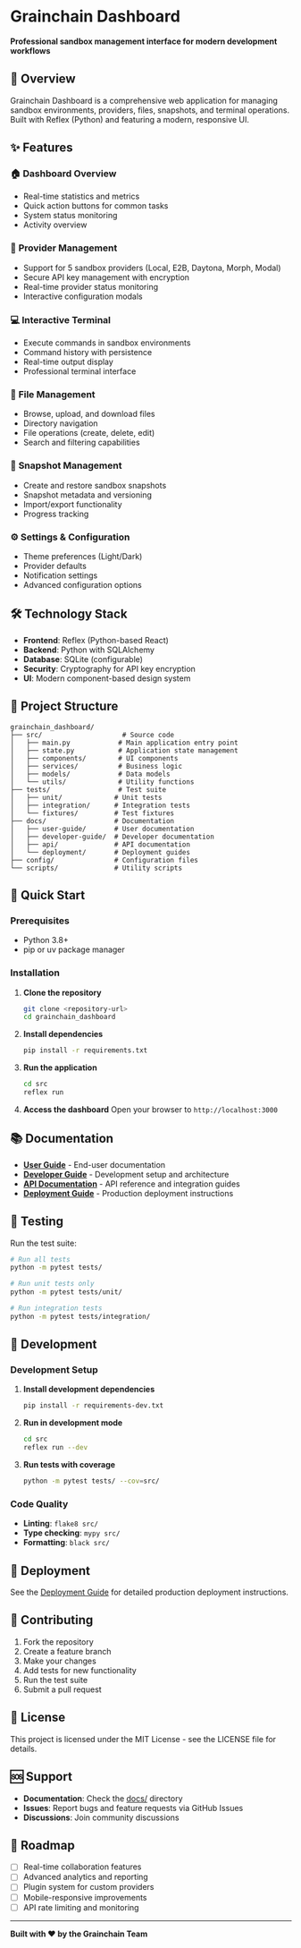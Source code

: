 # Grainchain Dashboard

**Professional sandbox management interface for modern development workflows**

## 🚀 Overview

Grainchain Dashboard is a comprehensive web application for managing sandbox environments, providers, files, snapshots, and terminal operations. Built with Reflex (Python) and featuring a modern, responsive UI.

## ✨ Features

### 🏠 **Dashboard Overview**
- Real-time statistics and metrics
- Quick action buttons for common tasks
- System status monitoring
- Activity overview

### 🔌 **Provider Management**
- Support for 5 sandbox providers (Local, E2B, Daytona, Morph, Modal)
- Secure API key management with encryption
- Real-time provider status monitoring
- Interactive configuration modals

### 💻 **Interactive Terminal**
- Execute commands in sandbox environments
- Command history with persistence
- Real-time output display
- Professional terminal interface

### 📁 **File Management**
- Browse, upload, and download files
- Directory navigation
- File operations (create, delete, edit)
- Search and filtering capabilities

### 📸 **Snapshot Management**
- Create and restore sandbox snapshots
- Snapshot metadata and versioning
- Import/export functionality
- Progress tracking

### ⚙️ **Settings & Configuration**
- Theme preferences (Light/Dark)
- Provider defaults
- Notification settings
- Advanced configuration options

## 🛠️ Technology Stack

- **Frontend**: Reflex (Python-based React)
- **Backend**: Python with SQLAlchemy
- **Database**: SQLite (configurable)
- **Security**: Cryptography for API key encryption
- **UI**: Modern component-based design system

## 📁 Project Structure

```
grainchain_dashboard/
├── src/                    # Source code
│   ├── main.py            # Main application entry point
│   ├── state.py           # Application state management
│   ├── components/        # UI components
│   ├── services/          # Business logic
│   ├── models/            # Data models
│   └── utils/             # Utility functions
├── tests/                 # Test suite
│   ├── unit/             # Unit tests
│   ├── integration/      # Integration tests
│   └── fixtures/         # Test fixtures
├── docs/                 # Documentation
│   ├── user-guide/       # User documentation
│   ├── developer-guide/  # Developer documentation
│   ├── api/              # API documentation
│   └── deployment/       # Deployment guides
├── config/               # Configuration files
└── scripts/              # Utility scripts
```

## 🚀 Quick Start

### Prerequisites
- Python 3.8+
- pip or uv package manager

### Installation

1. **Clone the repository**
   ```bash
   git clone <repository-url>
   cd grainchain_dashboard
   ```

2. **Install dependencies**
   ```bash
   pip install -r requirements.txt
   ```

3. **Run the application**
   ```bash
   cd src
   reflex run
   ```

4. **Access the dashboard**
   Open your browser to `http://localhost:3000`

## 📚 Documentation

- **[User Guide](user-guide/)** - End-user documentation
- **[Developer Guide](developer-guide/)** - Development setup and architecture
- **[API Documentation](api/)** - API reference and integration guides
- **[Deployment Guide](deployment/)** - Production deployment instructions

## 🧪 Testing

Run the test suite:

```bash
# Run all tests
python -m pytest tests/

# Run unit tests only
python -m pytest tests/unit/

# Run integration tests
python -m pytest tests/integration/
```

## 🔧 Development

### Development Setup

1. **Install development dependencies**
   ```bash
   pip install -r requirements-dev.txt
   ```

2. **Run in development mode**
   ```bash
   cd src
   reflex run --dev
   ```

3. **Run tests with coverage**
   ```bash
   python -m pytest tests/ --cov=src/
   ```

### Code Quality

- **Linting**: `flake8 src/`
- **Type checking**: `mypy src/`
- **Formatting**: `black src/`

## 🚀 Deployment

See the [Deployment Guide](deployment/) for detailed production deployment instructions.

## 🤝 Contributing

1. Fork the repository
2. Create a feature branch
3. Make your changes
4. Add tests for new functionality
5. Run the test suite
6. Submit a pull request

## 📄 License

This project is licensed under the MIT License - see the LICENSE file for details.

## 🆘 Support

- **Documentation**: Check the [docs/](docs/) directory
- **Issues**: Report bugs and feature requests via GitHub Issues
- **Discussions**: Join community discussions

## 🎯 Roadmap

- [ ] Real-time collaboration features
- [ ] Advanced analytics and reporting
- [ ] Plugin system for custom providers
- [ ] Mobile-responsive improvements
- [ ] API rate limiting and monitoring

---

**Built with ❤️ by the Grainchain Team**
